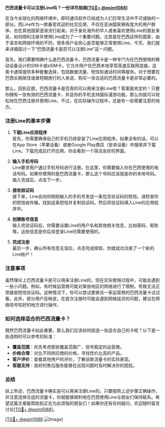**巴西流量卡可以注册Line吗？一份详尽指南[[TG💪+ @esim1088](https://t.me/s/esim1088)]**

在当今全球化的网络环境中，即时通讯软件已经成为人们日常生活中不可或缺的一部分。而Line作为一款备受欢迎的社交应用，不仅在亚洲国家拥有庞大的用户群体，也在其他国家逐渐流行起来。对于身处海外的华人或者喜欢使用Line的朋友来说，如何顺利注册并使用Line成为了一个重要问题。尤其是在巴西这样的国家，由于语言和网络环境的不同，很多用户会担心是否能够正常使用Line。今天，我们就来详细探讨一下“巴西流量卡是否可以注册Line”这一问题。

首先，我们需要明确什么是巴西流量卡。巴西流量卡是一种专门为在巴西使用的移动设备设计的SIM卡或eSIM卡，它允许用户在巴西本地享受高速互联网连接。这类卡通常提供多种套餐选择，包括数据流量、短信和通话时间等服务。对于想要在巴西长期居住或者短期旅行的人来说，购买一张合适的巴西流量卡是非常必要的。

那么，回到正题，巴西流量卡是否真的可以用来注册Line呢？答案是肯定的！只要你拥有一张有效的巴西流量卡，并且你的手机支持国际漫游功能，那么你就可以轻松地在巴西注册并使用Line。不过，在实际操作过程中，还是有一些需要注意的地方。

### 注册Line的基本步骤

1. **下载Line应用程序**  
   首先，你需要确保自己的手机已经安装了Line应用程序。如果没有的话，可以在App Store（苹果设备）或者Google Play商店（安卓设备）中搜索并下载Line。下载完成后打开应用，你会看到一个简洁友好的界面。

2. **输入手机号码**  
   Line要求用户通过手机号码进行注册。在这里，你需要输入你在巴西使用的电话号码。如果你使用的是巴西流量卡，那么这个号码应该就是你的本地号码。输入完成后，点击下一步。

3. **接收验证码**  
   接下来，Line会向你刚刚输入的手机号发送一条包含验证码的短信。请检查你的短信收件箱，找到这条短信并复制验证码。然后将验证码填入Line的应用程序中。

4. **创建账号信息**  
   输入完验证码后，你需要设置Line的用户名和其他相关信息，比如密码、昵称等。这些信息是你后续登录Line时需要使用的。

5. **完成注册**  
   最后一步，确认所有信息无误后，点击完成按钮，你就成功注册了一个新的Line账户！

### 注意事项

虽然理论上巴西流量卡是可以用来注册Line的，但在实际使用过程中，可能会遇到一些小问题。例如，有时候运营商可能对某些地区的网络进行了限制，导致无法正常接收短信验证码。这种情况下，你可以尝试更换另一家运营商的巴西流量卡试试看。此外，部分用户反映说，在首次注册时可能会遇到网络延迟的问题，建议在网络信号较好的地方进行操作。

### 如何选择适合的巴西流量卡？

既然巴西流量卡如此重要，那么我们应该如何挑选一张适合自己的卡呢？以下是一些选购时可以参考的标准：

- **覆盖范围**：优先考虑那些覆盖范围广、信号稳定的运营商。
- **价格合理**：对比不同供应商的价格，寻找性价比高的产品。
- **客户评价**：查看其他用户的评价，了解该款流量卡的实际表现。
- **客服支持**：良好的售后服务能够在出现问题时及时解决你的困扰。

### 总结

综上所述，巴西流量卡确实是可以用来注册Line的。只要按照上述步骤正确操作，并注意选择合适的流量卡，你就能够顺利地在巴西使用Line与朋友们保持联系。希望这篇文章能帮助到正在为此烦恼的朋友们！如果你还有任何疑问，欢迎随时留言讨论[[TG💪+ @esim1088](https://t.me/s/esim1088)]。

[[TG💪+ @esim1088](https://t.me/s/esim1088) ![Image](https://i.postimg.cc/4NQfJmqS/Snipaste-2025-05-13-00-14-12.png)]